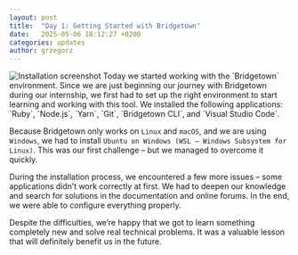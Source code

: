 ```yaml
---
layout: post
title:  "Day 1: Getting Started with Bridgetown"
date:   2025-05-06 18:12:27 +0200
categories: updates
author: grzegorz
---
```

<!-- ![Installation screenshot](/images/day1-setup.png) -->
<img src="/images/day1-setup.png" alt="Installation screenshot" class="screenshot" />
Today we started working with the `Bridgetown` environment. Since we are just beginning our journey with Bridgetown during our internship, we first had to set up the right environment to start learning and working with this tool. We installed the following applications: `Ruby`, `Node.js`, `Yarn`, `Git`, `Bridgetown CLI`, and `Visual Studio Code`.

Because Bridgetown only works on `Linux` and `macOS`, and we are using `Windows`, we had to install `Ubuntu on Windows (WSL – Windows Subsystem for Linux)`. This was our first challenge – but we managed to overcome it quickly.

During the installation process, we encountered a few more issues – some applications didn’t work correctly at first. We had to deepen our knowledge and search for solutions in the documentation and online forums. In the end, we were able to configure everything properly.

Despite the difficulties, we’re happy that we got to learn something completely new and solve real technical problems. It was a valuable lesson that will definitely benefit us in the future.
